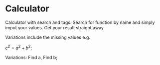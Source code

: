# Calculator

Calculator with search and tags. Search for function by name and simply
imput your values. Get your result straight away

Variations include the missing values e.g.
 
$c^2 = a^2 + b^2;$

Variations: Find a, Find b;